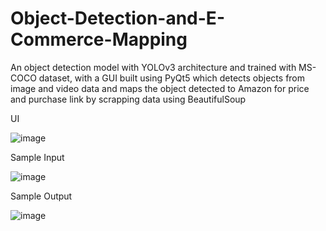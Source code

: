 # Object-Detection-and-E-Commerce-Mapping


An object detection model with YOLOv3 architecture and trained with MS-COCO dataset, with a GUI built using PyQt5 which detects objects from image and video data and maps the object detected to Amazon for price and purchase link by scrapping data using BeautifulSoup


UI

![image](https://user-images.githubusercontent.com/33926871/120278462-ef618b00-c2d2-11eb-9bb7-4f5082c4f58d.png)


Sample Input								

![image](https://user-images.githubusercontent.com/33926871/120278359-cfca6280-c2d2-11eb-93a8-5222b7ea5e50.png)


Sample Output

![image](https://user-images.githubusercontent.com/33926871/120278383-d5c04380-c2d2-11eb-89bd-5fcab2594210.png)
